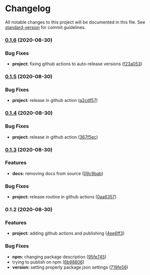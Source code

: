 # Changelog

All notable changes to this project will be documented in this file. See [standard-version](https://github.com/conventional-changelog/standard-version) for commit guidelines.

### [0.1.6](https://github.com/nsfilho/uniqueExecution/compare/v0.1.5...v0.1.6) (2020-08-30)


### Bug Fixes

* **project:** fixing github actions to auto-release versions ([f23a053](https://github.com/nsfilho/uniqueExecution/commit/f23a053b17c3a3a9a10766855758464ed7fb9771))

### [0.1.5](https://github.com/nsfilho/uniqueExecution/compare/v0.1.4...v0.1.5) (2020-08-30)


### Bug Fixes

* **project:** release in github action ([a2cdf57](https://github.com/nsfilho/uniqueExecution/commit/a2cdf5739662c623f89ff74ad0daed2f08b56ad5))

### [0.1.4](https://github.com/nsfilho/uniqueExecution/compare/v0.1.3...v0.1.4) (2020-08-30)


### Bug Fixes

* **project:** release in github action ([367f5ec](https://github.com/nsfilho/uniqueExecution/commit/367f5ec63ea50b7a3ed2963a8eb3dac3fc1a44e1))

### [0.1.3](https://github.com/nsfilho/uniqueExecution/compare/v0.1.2...v0.1.3) (2020-08-30)


### Features

* **docs:** removing docs from source ([09c9bab](https://github.com/nsfilho/uniqueExecution/commit/09c9bab1baa49679fc84daadea548e04838fc971))


### Bug Fixes

* **project:** release routine in github actions ([0aa6357](https://github.com/nsfilho/uniqueExecution/commit/0aa63576cffcf9de8e9c41e8338eb6b4911a00d6))

### 0.1.2 (2020-08-30)


### Features

* **project:** adding github actions and publishing ([4ee6ff3](https://github.com/nsfilho/uniqueExecution/commit/4ee6ff387f4fc633b878987a4c21c47a4700a66c))


### Bug Fixes

* **npm:** changing package description ([95fe745](https://github.com/nsfilho/uniqueExecution/commit/95fe7458c5bb0e0c10457b794d3f571e9242db7b))
* trying to publish on npm ([6b98806](https://github.com/nsfilho/uniqueExecution/commit/6b98806ebe3d5f850e0410392353eeb070cb070f))
* **version:** setting properly package.json settings ([719fe56](https://github.com/nsfilho/uniqueExecution/commit/719fe56c264ae4dc65a748b2ab6949520b1bc203))
